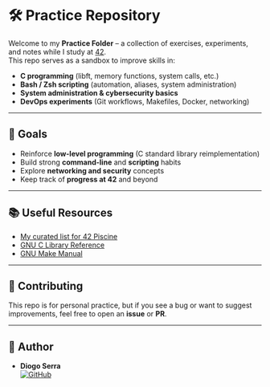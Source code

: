 # 🛠️ Practice Repository

Welcome to my **Practice Folder** – a collection of exercises, experiments, and notes while I study at [42](https://42.fr).  
This repo serves as a sandbox to improve skills in:

- **C programming** (libft, memory functions, system calls, etc.)
- **Bash / Zsh scripting** (automation, aliases, system administration)
- **System administration & cybersecurity basics**
- **DevOps experiments** (Git workflows, Makefiles, Docker, networking)

---

## 🚀 Goals

- Reinforce **low-level programming** (C standard library reimplementation)
- Build strong **command-line** and **scripting** habits
- Explore **networking and security** concepts
- Keep track of **progress at 42** and beyond

---

## 📚 Useful Resources

- [My curated list for 42 Piscine](https://github.com/stars/Diiicode/lists/42-piscine-c-shell)  
- [GNU C Library Reference](https://www.gnu.org/software/libc/manual/)  
- [GNU Make Manual](https://www.gnu.org/software/make/manual/)  

---

## 🤝 Contributing

This repo is for personal practice, but if you see a bug or want to suggest improvements, feel free to open an **issue** or **PR**.

---

## 👤 Author

- **Diogo Serra**  
  [![GitHub](https://img.shields.io/badge/GitHub-Diiicode-black?logo=github)](https://github.com/Diiicode)
